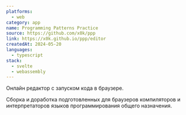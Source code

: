 ```yaml
---
platforms:
  - web
category: app
name: Programming Patterns Practice
source: https://github.com/x0k/ppp
link: https://x0k.github.io/ppp/editor
createdAt: 2024-05-20
languages:
  - typescript
stack:
  - svelte
  - webassembly
---
```

Онлайн редактор с запуском кода в браузере.

Сборка и доработка подготовленных для браузеров компиляторов и интерпретаторов
языков программирования общего назначения.
